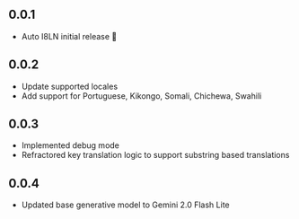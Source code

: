 ## 0.0.1
* Auto I8LN initial release 🚀


## 0.0.2
* Update supported locales
* Add support for Portuguese, Kikongo, Somali, Chichewa, Swahili


## 0.0.3
* Implemented debug mode
* Refractored key translation logic to support substring based translations


## 0.0.4
* Updated base generative model to Gemini 2.0 Flash Lite
